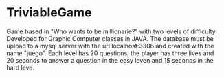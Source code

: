 # TriviableGame
Game based in "Who wants to be millionarie?" with two levels of difficulty. Developed for Graphic Computer classes in JAVA. The database must be upload to a mysql server with the url localhost:3306 and created with the name "juego". Each level has 20 questions, the player has three lives and 20 seconds to answer a question in the easy leven and 15 seconds in the hard leve.
